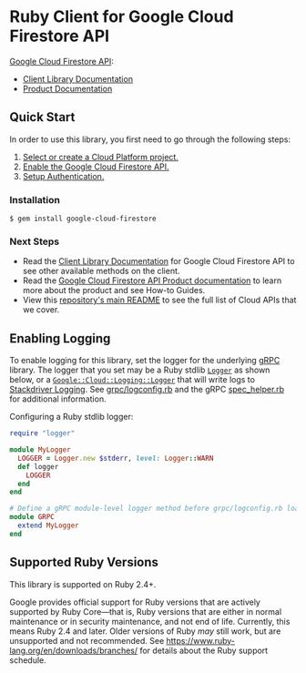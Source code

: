 # Ruby Client for Google Cloud Firestore API

[Google Cloud Firestore API][Product Documentation]:

- [Client Library Documentation][]
- [Product Documentation][]

## Quick Start
In order to use this library, you first need to go through the following
steps:

1. [Select or create a Cloud Platform project.](https://console.cloud.google.com/project)
2. [Enable the Google Cloud Firestore API.](https://console.cloud.google.com/apis/api/firestore)
3. [Setup Authentication.](https://googleapis.dev/ruby/google-cloud-firestore/latest/file.AUTHENTICATION.html)

### Installation
```
$ gem install google-cloud-firestore
```

### Next Steps
- Read the [Client Library Documentation][] for Google Cloud Firestore API
  to see other available methods on the client.
- Read the [Google Cloud Firestore API Product documentation][Product Documentation]
  to learn more about the product and see How-to Guides.
- View this [repository's main README](https://github.com/googleapis/google-cloud-ruby/blob/master/README.md)
  to see the full list of Cloud APIs that we cover.

## Enabling Logging

To enable logging for this library, set the logger for the underlying [gRPC](https://github.com/grpc/grpc/tree/master/src/ruby) library. The logger that you set may be a Ruby stdlib [`Logger`](https://ruby-doc.org/stdlib-2.5.0/libdoc/logger/rdoc/Logger.html) as shown below, or a [`Google::Cloud::Logging::Logger`](https://googleapis.dev/ruby/google-cloud-logging/latest) that will write logs to [Stackdriver Logging](https://cloud.google.com/logging/). See [grpc/logconfig.rb](https://github.com/grpc/grpc/blob/master/src/ruby/lib/grpc/logconfig.rb) and the gRPC [spec_helper.rb](https://github.com/grpc/grpc/blob/master/src/ruby/spec/spec_helper.rb) for additional information.

Configuring a Ruby stdlib logger:

```ruby
require "logger"

module MyLogger
  LOGGER = Logger.new $stderr, level: Logger::WARN
  def logger
    LOGGER
  end
end

# Define a gRPC module-level logger method before grpc/logconfig.rb loads.
module GRPC
  extend MyLogger
end
```

## Supported Ruby Versions

This library is supported on Ruby 2.4+.

Google provides official support for Ruby versions that are actively supported
by Ruby Core—that is, Ruby versions that are either in normal maintenance or
in security maintenance, and not end of life. Currently, this means Ruby 2.4
and later. Older versions of Ruby _may_ still work, but are unsupported and not
recommended. See https://www.ruby-lang.org/en/downloads/branches/ for details
about the Ruby support schedule.

[Client Library Documentation]: https://googleapis.dev/ruby/google-cloud-firestore/latest
[Product Documentation]: https://cloud.google.com/firestore
